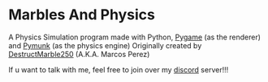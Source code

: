 # Marbles And Physics
A Physics Simulation program made with Python, [Pygame](https://github.com/ppizarror/pygame-menu) (as the renderer) and [Pymunk](https://github.com/viblo/pymunk) (as the physics engine)
Originally created by [DestructMarble250](https://github.com/DestructMarble250) (A.K.A. Marcos Perez)

If u want to talk with me, feel free to join over my [discord](https://discord.gg/79fd56pHTk) server!!!
